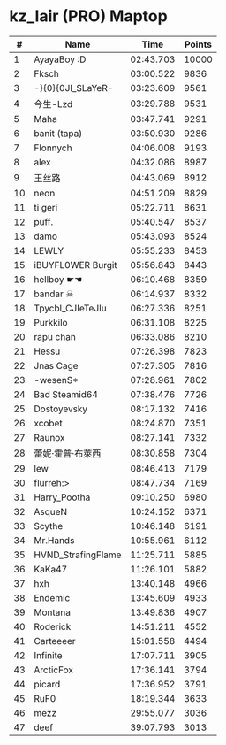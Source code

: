 # kz_lair (PRO) Maptop

|  # | Name | Time | Points |
|-------------- | -------------- | -------------- | -------------- | 
| 1 | AyayaBoy :D | 02:43.703 | 10000 | 
| 2 | Fksch | 03:00.522 | 9836 | 
| 3 | -}{0}{0JI_SLaYeR- | 03:23.609 | 9561 | 
| 4 | 今生-Lzd | 03:29.788 | 9531 | 
| 5 | Maha | 03:47.741 | 9291 | 
| 6 | banit (tapa) | 03:50.930 | 9286 | 
| 7 | Flonnych | 04:06.008 | 9193 | 
| 8 | alex | 04:32.086 | 8987 | 
| 9 | 王丝路 | 04:43.069 | 8912 | 
| 10 | neon | 04:51.209 | 8829 | 
| 11 | ti geri | 05:22.711 | 8631 | 
| 12 | puff. | 05:40.547 | 8537 | 
| 13 | damo | 05:43.093 | 8524 | 
| 14 | LEWLY | 05:55.233 | 8453 | 
| 15 | iBUYFL0WER Burgit | 05:56.843 | 8443 | 
| 16 | hellboy ☛☚ | 06:10.468 | 8359 | 
| 17 | bandar ☠ | 06:14.937 | 8332 | 
| 18 | Tpycbl_CJIeTeJIu | 06:27.336 | 8251 | 
| 19 | Purkkilo | 06:31.108 | 8225 | 
| 20 | rapu chan | 06:33.086 | 8210 | 
| 21 | Hessu | 07:26.398 | 7823 | 
| 22 | Jnas Cage | 07:27.305 | 7816 | 
| 23 | -wesenS* | 07:28.961 | 7802 | 
| 24 | Bad Steamid64 | 07:38.476 | 7726 | 
| 25 | Dostoyevsky | 08:17.132 | 7416 | 
| 26 | xcobet | 08:24.870 | 7351 | 
| 27 | Raunox | 08:27.141 | 7332 | 
| 28 | 蕾妮·霍普·布萊西 | 08:30.858 | 7304 | 
| 29 | lew | 08:46.413 | 7179 | 
| 30 | flurreh:> | 08:47.734 | 7169 | 
| 31 | Harry_Pootha | 09:10.250 | 6980 | 
| 32 | 󠀡󠀡⁧⁧AsqueN | 10:24.152 | 6371 | 
| 33 | Scythe | 10:46.148 | 6191 | 
| 34 | Mr.Hands | 10:55.961 | 6112 | 
| 35 | HVND_StrafingFlame | 11:25.711 | 5885 | 
| 36 | KaKa47 | 11:26.101 | 5882 | 
| 37 | hxh | 13:40.148 | 4966 | 
| 38 | Endemic | 13:45.609 | 4933 | 
| 39 | Montana | 13:49.836 | 4907 | 
| 40 | Roderick | 14:51.211 | 4552 | 
| 41 | Carteeeer | 15:01.558 | 4494 | 
| 42 | Infinite | 17:07.711 | 3905 | 
| 43 | ArcticFox | 17:36.141 | 3794 | 
| 44 | picard | 17:36.952 | 3791 | 
| 45 | RuF0 | 18:19.344 | 3633 | 
| 46 | mezz | 29:55.077 | 3036 | 
| 47 | deef | 39:07.793 | 3013 | 

